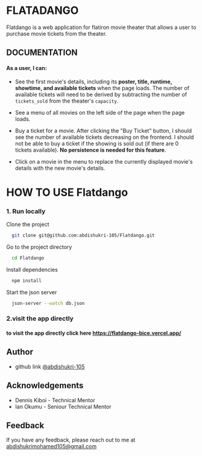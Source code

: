 # FLATADANGO
Flatdango is a web application for flatiron movie theater that allows a user to purchase movie tickets from the
theater.

## DOCUMENTATION

#### As a user, I can:

- See the first movie's details, including its **poster, title, runtime,
   showtime, and available tickets** when the page loads. The number of
   available tickets will need to be derived by subtracting the number of
   `tickets_sold` from the theater's `capacity`. 
   
- See a menu of all movies on the left side of the page when the page loads.

- Buy a ticket for a movie. After clicking the "Buy Ticket" button, I should
   see the number of available tickets decreasing on the frontend. I should not
   be able to buy a ticket if the showing is sold out (if there are 0 tickets
   available). **No persistence is needed for this feature**.

- Click on a movie in the menu to replace the currently displayed movie's
   details with the new movie's details.



# HOW TO USE Flatdango

### 1.  Run locally

Clone the project

```bash
  git clone git@github.com:abdishukri-105/Flatdango.git
```

Go to the project directory

```bash
  cd Flatdango
```

Install dependencies

```bash
  npm install
```

Start the json server

```bash
  json-server --watch db.json
```




### 2.visit the app directly

#### to visit the app directly click here https://flatdango-bice.vercel.app/




## Author

- github link [@abdishukri-105](https://github.com/abdishukri-105)
## Acknowledgements

- Dennis Kiboi - Technical Mentor
- Ian Okumu - Seniour Technical Mentor
## Feedback

If you have any feedback, please reach out to me at abdishukrimohamed105@gmail.com

